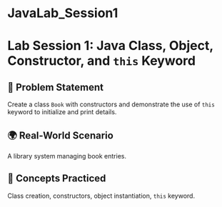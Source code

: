 # JavaLab_Session1

# Lab Session 1: Java Class, Object, Constructor, and `this` Keyword

## 🎯 Problem Statement
Create a class `Book` with constructors and demonstrate the use of `this` keyword to initialize and print details.

## 🌍 Real-World Scenario
A library system managing book entries.

## 🧠 Concepts Practiced
Class creation, constructors, object instantiation, `this` keyword.
